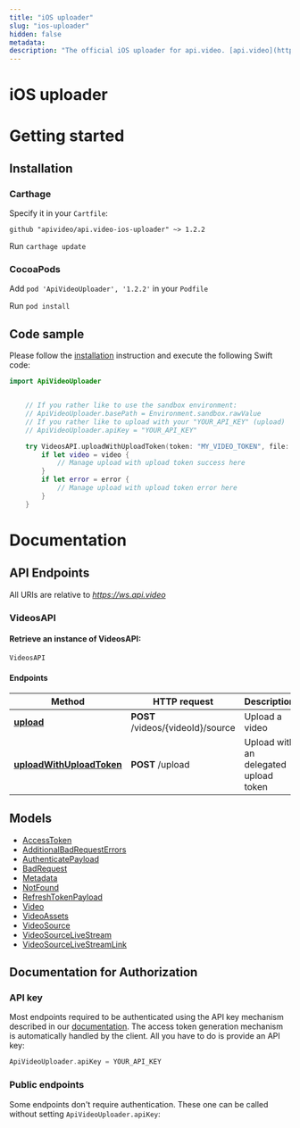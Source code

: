 ```yaml
---
title: "iOS uploader"
slug: "ios-uploader"
hidden: false
metadata:
description: "The official iOS uploader for api.video. [api.video](https://api.video) is the video infrastructure for product builders. Lightning fast video APIs for integrating, scaling, and managing on-demand & low latency live streaming features in your app."
---
```


iOS uploader
==============

# Getting started

## Installation

### Carthage

Specify it in your `Cartfile`:

```
github "apivideo/api.video-ios-uploader" ~> 1.2.2
```

Run `carthage update`

### CocoaPods

Add `pod 'ApiVideoUploader', '1.2.2'` in your `Podfile`

Run `pod install`

## Code sample

Please follow the [installation](#installation) instruction and execute the following Swift code:
```swift
import ApiVideoUploader


    // If you rather like to use the sandbox environment:
    // ApiVideoUploader.basePath = Environment.sandbox.rawValue
    // If you rather like to upload with your "YOUR_API_KEY" (upload)
    // ApiVideoUploader.apiKey = "YOUR_API_KEY"

    try VideosAPI.uploadWithUploadToken(token: "MY_VIDEO_TOKEN", file: url) { video, error in
        if let video = video {
            // Manage upload with upload token success here
        }
        if let error = error {
            // Manage upload with upload token error here
        }
    }

```

# Documentation

## API Endpoints

All URIs are relative to *https://ws.api.video*


### VideosAPI

#### Retrieve an instance of VideosAPI:

```swift
VideosAPI
```

#### Endpoints

Method | HTTP request | Description
------------- | ------------- | -------------
[**upload**](https://github.com/apivideo/api.video-ios-uploader/blob/main/docs/VideosAPI.md#upload) | **POST** /videos/{videoId}/source | Upload a video
[**uploadWithUploadToken**](https://github.com/apivideo/api.video-ios-uploader/blob/main/docs/VideosAPI.md#uploadWithUploadToken) | **POST** /upload | Upload with an delegated upload token



## Models

 - [AccessToken](https://github.com/apivideo/api.video-ios-uploader/blob/main/docs/AccessToken.md)
 - [AdditionalBadRequestErrors](https://github.com/apivideo/api.video-ios-uploader/blob/main/docs/AdditionalBadRequestErrors.md)
 - [AuthenticatePayload](https://github.com/apivideo/api.video-ios-uploader/blob/main/docs/AuthenticatePayload.md)
 - [BadRequest](https://github.com/apivideo/api.video-ios-uploader/blob/main/docs/BadRequest.md)
 - [Metadata](https://github.com/apivideo/api.video-ios-uploader/blob/main/docs/Metadata.md)
 - [NotFound](https://github.com/apivideo/api.video-ios-uploader/blob/main/docs/NotFound.md)
 - [RefreshTokenPayload](https://github.com/apivideo/api.video-ios-uploader/blob/main/docs/RefreshTokenPayload.md)
 - [Video](https://github.com/apivideo/api.video-ios-uploader/blob/main/docs/Video.md)
 - [VideoAssets](https://github.com/apivideo/api.video-ios-uploader/blob/main/docs/VideoAssets.md)
 - [VideoSource](https://github.com/apivideo/api.video-ios-uploader/blob/main/docs/VideoSource.md)
 - [VideoSourceLiveStream](https://github.com/apivideo/api.video-ios-uploader/blob/main/docs/VideoSourceLiveStream.md)
 - [VideoSourceLiveStreamLink](https://github.com/apivideo/api.video-ios-uploader/blob/main/docs/VideoSourceLiveStreamLink.md)


## Documentation for Authorization

### API key

Most endpoints required to be authenticated using the API key mechanism described in our [documentation](https://docs.api.video/reference#authentication).
The access token generation mechanism is automatically handled by the client. All you have to do is provide an API key:
```swift
ApiVideoUploader.apiKey = YOUR_API_KEY
```

### Public endpoints

Some endpoints don't require authentication. These one can be called without setting `ApiVideoUploader.apiKey`:
